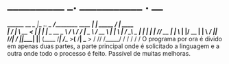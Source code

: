 # __________     ___.            ___________                           .__          __          
\______   \__ _\_ |__ ___.__.  \__    ___/___________    ____   _____|  | _____ _/  |_  ____  
 |       _/  |  \ __ <   |  |    |    |  \_  __ \__  \  /    \ /  ___/  | \__  \\   __\/ __ \ 
 |    |   \  |  / \_\ \___  |    |    |   |  | \// __ \|   |  \\___ \|  |__/ __ \|  | \  ___/ 
 |____|_  /____/|___  / ____|____|____|   |__|  (____  /___|  /____  >____(____  /__|  \___  >
        \/          \/\/   /_____/                   \/     \/     \/          \/          \/ 
 O programa por ora é divido em apenas duas partes, a parte principal onde é solicitado a linguagem e a outra onde todo o processo é  feito.
Passível de muitas melhoras.
